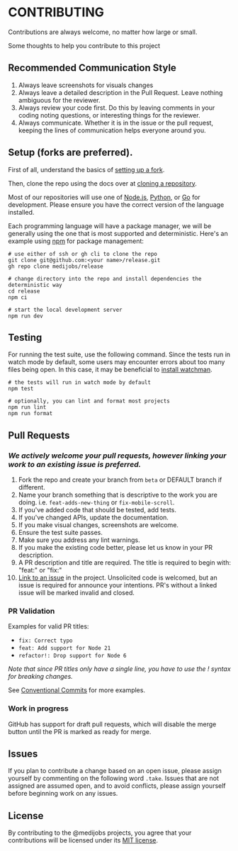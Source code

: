 # CONTRIBUTING

Contributions are always welcome, no matter how large or small.

Some thoughts to help you contribute to this project

## Recommended Communication Style

1. Always leave screenshots for visuals changes
2. Always leave a detailed description in the Pull Request. Leave nothing ambiguous for the reviewer.
3. Always review your code first. Do this by leaving comments in your coding noting questions, or interesting things for the reviewer.
4. Always communicate. Whether it is in the issue or the pull request, keeping the lines of communication helps everyone around you.

## Setup (forks are preferred).

First of all, understand the basics of [setting up a fork](https://docs.github.com/en/get-started/quickstart/fork-a-repo).

Then, clone the repo using the docs over at [cloning a repository](https://docs.github.com/en/repositories/creating-and-managing-repositories/cloning-a-repository).

Most of our repositories will use one of [Node.js](https://nodejs.org/en), [Python](https://www.python.org), or [Go](https://golang.org) for development. Please ensure you have the correct version of the language installed.

Each programming language will have a package manager, we will be generally using the one that is most supported and deterministic. Here's an example using [npm](https://docs.npmjs.com/getting-started) for package management:

```shell
# use either of ssh or gh cli to clone the repo
git clone git@github.com:<your name>/release.git
gh repo clone medijobs/release

# change directory into the repo and install dependencies the deterministic way
cd release
npm ci

# start the local development server
npm run dev
```

## Testing

For running the test suite, use the following command. Since the tests run in watch mode by default, some users may encounter errors about too many files being open. In this case, it may be beneficial to [install watchman](https://facebook.github.io/watchman/docs/install.html).

```shell
# the tests will run in watch mode by default
npm test

# optionally, you can lint and format most projects
npm run lint
npm run format
```

## Pull Requests

### _We actively welcome your pull requests, however linking your work to an existing issue is preferred._

1. Fork the repo and create your branch from `beta` or DEFAULT branch if different.
2. Name your branch something that is descriptive to the work you are doing. i.e. `feat-adds-new-thing` or `fix-mobile-scroll`.
3. If you've added code that should be tested, add tests.
4. If you've changed APIs, update the documentation.
5. If you make visual changes, screenshots are welcome.
6. Ensure the test suite passes.
7. Make sure you address any lint warnings.
8. If you make the existing code better, please let us know in your PR description.
9. A PR description and title are required. The title is required to begin with: "feat:" or "fix:"
10. [Link to an issue](https://help.github.com/en/github/writing-on-github/autolinked-references-and-urls) in the project. Unsolicited code is welcomed, but an issue is required for announce your intentions. PR's without a linked issue will be marked invalid and closed.

### PR Validation

Examples for valid PR titles:

- `fix: Correct typo`
- `feat: Add support for Node 21`
- `refactor!: Drop support for Node 6`

_Note that since PR titles only have a single line, you have to use the ! syntax for breaking changes._

See [Conventional Commits](https://www.conventionalcommits.org/en/v1.0.0/) for more examples.

### Work in progress

GitHub has support for draft pull requests, which will disable the merge button until the PR is marked as ready for merge.

## Issues

If you plan to contribute a change based on an open issue, please assign yourself by commenting on the following word `.take`. Issues that are not assigned are assumed open, and to avoid conflicts, please assign yourself before beginning work on any issues.

## License

By contributing to the @medijobs projects, you agree that your contributions will be licensed under its [MIT license](https://choosealicense.com/licenses/mit/).
